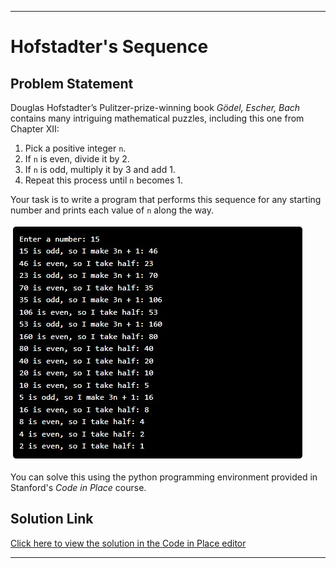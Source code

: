 
---

# Hofstadter's Sequence

## Problem Statement

Douglas Hofstadter’s Pulitzer-prize-winning book *Gödel, Escher, Bach* contains many intriguing mathematical puzzles, including this one from Chapter XII:

1. Pick a positive integer `n`.
2. If `n` is even, divide it by 2.
3. If `n` is odd, multiply it by 3 and add 1.
4. Repeat this process until `n` becomes 1.

Your task is to write a program that performs this sequence for any starting number and prints each value of `n` along the way.



![Sample Result](result.jpeg)

You can solve this using the python programming environment provided in Stanford's *Code in Place* course.



## Solution Link

[Click here to view the solution in the Code in Place editor](https://codeinplace.stanford.edu/cip5/share/rO3jAcJ5QWNjbK2AtB0m)

---




